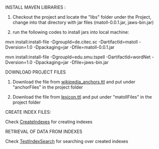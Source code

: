 

INSTALL MAVEN LIBRARIES :

1) Checkout the project and locate the "libs" folder under the Project, change into that directory with jar files (matoll-0.0.1.jar, jaws-bin.jar)
	
2) run the following codes to install jars into local machine:

  mvn install:install-file -DgroupId=de.citec.sc -DartifactId=matoll -Dversion=1.0 -Dpackaging=jar -Dfile=matoll-0.0.1.jar

  mvn install:install-file -DgroupId=edu.smu.tspell -DartifactId=wordNet -Dversion=1.0 -Dpackaging=jar -Dfile=jaws-bin.jar 


DOWNLOAD PROJECT FILES

1) Download the file from <a href="http://bit.ly/1OV4m76">wikipedia_anchors.ttl</a> and put under "anchorFiles" in the project folder

2) Download the file from <a href="http://bit.ly/1I3tGjs">lexicon.ttl</a> and put under "matollFiles" in the project folder


CREATE INDEX FILES:

Check  <a href="https://github.com/ag-sc/DBpediaLinking/blob/master/src/main/java/test/CreateIndexes.java">CreateIndexes</a> for creating indexes


RETRIEVAL OF DATA FROM INDEXES

Check  <a href="https://github.com/ag-sc/DBpediaLinking/blob/master/src/main/java/test/TestIndexSearch.java">TestIndexSearch</a> for searching over created indexes




